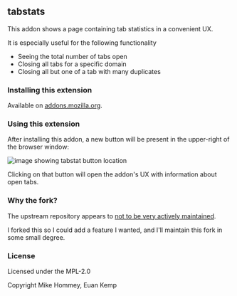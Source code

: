 ## tabstats

This addon shows a page containing tab statistics in a convenient UX.

It is especially useful for the following functionality

* Seeing the total number of tabs open
* Closing all tabs for a specific domain
* Closing all but one of a tab with many duplicates

### Installing this extension

Available on [addons.mozilla.org](https://addons.mozilla.org/en-US/firefox/addon/tab-stats-expanded/).

### Using this extension

After installing this addon, a new button will be present in the upper-right of the browser window:

![image showing tabstat button location](https://user-images.githubusercontent.com/2147649/156981016-6c972810-281e-4b33-858b-4bb92767abec.png)

Clicking on that button will open the addon's UX with information about open tabs.

### Why the fork?

The upstream repository appears to [not to be very actively maintained](https://github.com/glandium/tabstats/pull/11).

I forked this so I could add a feature I wanted, and I'll maintain this fork in some small degree.

### License

Licensed under the MPL-2.0

Copyright Mike Hommey, Euan Kemp
